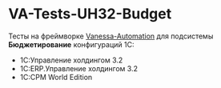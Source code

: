 # VA-Tests-UH32-Budget

Тесты на фреймворке [Vanessa-Automation](https://github.com/Pr-Mex/vanessa-automation/releases) для подсистемы __Бюджетирование__ конфигураций 1С:

- 1С:Управление холдингом 3.2 
- 1С:ERP.Управление холдингом 3.2
- 1C:CPM World Edition 

